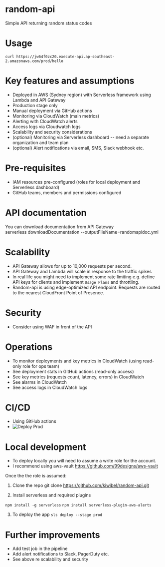 # random-api
Simple API returning random status codes

# Usage
`curl https://jw64f0zc20.execute-api.ap-southeast-2.amazonaws.com/prod/hello`

# Key features and assumptions
- Deployed in AWS (Sydney region) with Serverless framework using Lambda and API Gateway
- Production stage only
- Manual deployment via GitHub actions
- Monitoring via CloudWatch (main metrics)
- Alerting with CloudWatch alerts
- Access logs via Cloudwatch logs
- Scalability and security considerations  
- (optional) Monitoring via Serverless dashboard -- need a separate organization and team plan
- (optional) Alert notifications via email, SMS, Slack webhook etc.

# Pre-requisites
- IAM resources pre-configured (roles for local deployment and Serverless dashboard)
- GitHub teams, members and permissions configured

# API documentation
You can download documentation from API Gateway  
serverless downloadDocumentation --outputFileName=randomapidoc.yml

# Scalability
- API Gateway allows for up to 10,000 requests per second.
- API Gateway and Lambda will scale in response to the traffic spikes
- In real life you might need to implement some rate limiting e.g. define API keys for clients and implement `Usage Plans` and throttling.
- Random-api is using edge-optimized API endpoint. Requests are routed to the nearest CloudFront Point of Presence.

# Security
- Consider using WAF in front of the API

# Operations
- To monitor deployments and key metrics in CloudWatch (using read-only role for ops team)
- See deployment stats in GitHub actions (read-only access)
- See key metrics (requests count, latency, errors) in CloudWatch
- See alarms in CloudWatch 
- See access logs in CloudWatch logs

# CI/CD
- Using GitHub actions  
- ![Deploy Prod](https://github.com/kiwibel/random-api/workflows/Deploy%20Prod/badge.svg)

# Local development

- To deploy locally you will need to assume a write role for the account.
- I recommend using aws-vault https://github.com/99designs/aws-vault

Once the the role is assumed:  
1. Clone the repo
git clone https://github.com/kiwibel/random-api.git

2. Install serverless and required plugins

`npm install -g serverless`
`npm install serverless-plugin-aws-alerts`

3. To deploy the app
`sls deploy --stage prod`

# Further improvements
- Add test job in the pipeline
- Add alert notifications to Slack, PagerDuty etc.
- See above re scalability and security
